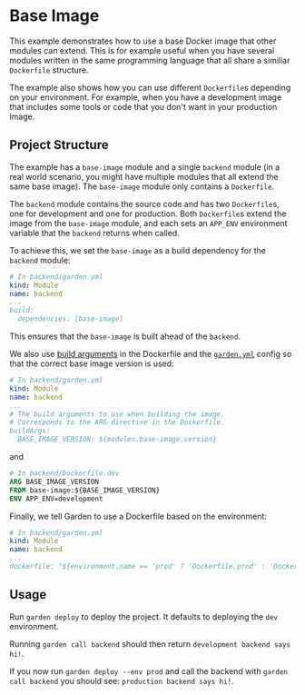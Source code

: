 # Base Image

This example demonstrates how to use a base Docker image that other modules can extend. This is for example useful when you have several modules written in the same programming language that all share a similiar `Dockerfile` structure.

The example also shows how you can use different `Dockerfile`s depending on your environment. For example, when you have a development image that includes some tools or code that you don't want in your production image.

## Project Structure

The example has a `base-image` module and a single `backend` module (in a real world scenario, you might have multiple modules that all extend the same base image). The `base-image` module only contains a `Dockerfile`.

The `backend` module contains the source code and has two `Dockerfile`s, one for development and one for production. Both `Dockerfile`s extend the image from the `base-image` module, and each sets an `APP_ENV` environment variable that the `backend` returns when called.

To achieve this, we set the `base-image` as a build dependency for the `backend` module:

```yaml
# In backend/garden.yml
kind: Module
name: backend
...
build:
  dependencies: [base-image]
```

This ensures that the `base-image` is built ahead of the `backend`.

We also use [build arguments](https://docs.docker.com/engine/reference/builder/#arg) in the Dockerfile and the [`garden.yml`](https://docs.garden.io/v/acorn-0.12/reference/module-types/container#buildargs) config so that the correct base image version is used:

```yaml
# In backend/garden.yml
kind: Module
name: backend
...
# The build arguments to use when building the image.
# Corresponds to the ARG directive in the Dockerfile.
buildArgs:
  BASE_IMAGE_VERSION: ${modules.base-image.version}
```

and

```Dockerfile
# In backend/Dockerfile.dev
ARG BASE_IMAGE_VERSION
FROM base-image:${BASE_IMAGE_VERSION}
ENV APP_ENV=development
```

Finally, we tell Garden to use a Dockerfile based on the environment:

```yaml
# In backend/garden.yml
kind: Module
name: backend
...
dockerfile: "${environment.name == 'prod' ? 'Dockerfile.prod' : 'Dockerfile.dev'}"
```

## Usage

Run `garden deploy` to deploy the project. It defaults to deploying the `dev` environment.

Running `garden call backend` should then return `development backend says hi!`.

If you now run `garden deploy --env prod` and call the backend with `garden call backend` you should see: `production backend says hi!`.
